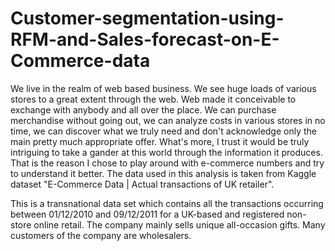 # Customer-segmentation-using-RFM-and-Sales-forecast-on-E-Commerce-data
We live in the realm of web based business. We see huge loads of various stores to a great extent through the web. 
Web made it conceivable to exchange with anybody and all over the place. 
We can purchase merchandise without going out, we can analyze costs in various stores in no time, we can discover what we truly need and don't acknowledge only the main pretty much appropriate offer. 
What's more, I trust it would be truly intriguing to take a gander at this world through the information it produces. 
That is the reason I chose to play around with e-commerce numbers and try to understand it better.
The data used in this analysis is taken from Kaggle dataset "E-Commerce Data | Actual transactions of UK retailer".

This is a transnational data set which contains all the transactions occurring between 01/12/2010 and 09/12/2011 for a UK-based and registered non-store online retail.
The company mainly sells unique all-occasion gifts. Many customers of the company are wholesalers.
